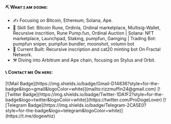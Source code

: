 #### ⛏ Wʜᴀᴛ ɪ ᴀᴍ ᴅᴏɪɴɢ:

- ✍ Focusing on Bitcoin, Ethereum, Solana, Ape.
- 🌱 Skill Set: Bitcoin Rune, Ordinla, Ordinal marketplace, Multisig-Wallet, Recursive inscrition, Rune Pump.fun, Ordinal Auction | Solana: NFT marketplace, Launchpad, Staking, pumpfun,                    Gamging | Trading Bot: pumpfun sniper, pumpfun bundler, moonshot, volumn bot
- 💼 Current Built: Recursive inscription and cat20 minting bot On Fractal Network.
- ⚒️ Diving into Arbitrum and Ape chain, focusing on Stylus and Orbit.

#### 📞 Cᴏɴᴛᴀᴄᴛ ᴍᴇ Oɴ ʜᴇʀᴇ:

<p> 
[![Mail Badge](https://img.shields.io/badge/Gmail-D14836?style=for-the-badge&logo=gmail&logoColor=white)](mailto:rizzmuffin24@gmail.com)
[![Twitter Badge](https://img.shields.io/badge/Twitter-1DA1F2?style=for-the-badge&logo=twitter&logoColor=white)](https://twitter.com/ProDogeLover)
[![Telegram Badge](https://img.shields.io/badge/Telegram-2CA5E0?style=for-the-badge&logo=telegram&logoColor=white)](https://t.me/dogewhiz)
   
</p>

